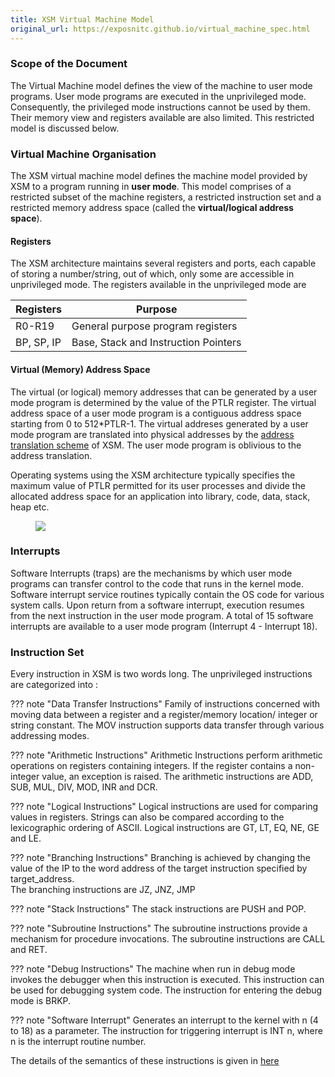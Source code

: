 ```yaml
---
title: XSM Virtual Machine Model
original_url: https://exposnitc.github.io/virtual_machine_spec.html
---
```


### Scope of the Document
 
The Virtual Machine model defines the view of the machine to user mode programs. User mode programs are executed in the unprivileged mode.  Consequently,  the privileged mode instructions cannot be used by them. Their memory view and registers available are also limited.  This restricted model is discussed below.

### Virtual Machine Organisation

The XSM virtual machine model defines the machine model provided by XSM to a program running in **user mode**. This model comprises of a restricted subset of the machine registers, a restricted instruction set and a restricted memory address space (called the **virtual/logical address space**).


#### Registers
The XSM architecture maintains several registers and ports, each capable of storing a number/string, out of which, only some are accessible in unprivileged mode.  The registers available in the unprivileged mode are

| Registers  | Purpose                              |
| ---------- | ------------------------------------ |
| R0-R19     | General purpose program registers    |
| BP, SP, IP | Base, Stack and Instruction Pointers |

#### Virtual (Memory) Address Space

The virtual (or logical) memory addresses that can be generated by a user mode program is determined by the value of the PTLR register. The virtual address space of a user mode program is a contiguous address space starting from 0 to 512\*PTLR-1. The virtual addreses generated by a user mode program are translated into physical addresses by the [address translation scheme](./arch-spec/paging-hardware.md) of XSM. The user mode program is oblivious to the address translation.

Operating systems using the XSM architecture typically specifies the maximum value of PTLR permitted
for its user processes and divide the allocated address space for an application into library, code,
data, stack, heap etc.

<figure>
    <img src="https://exposnitc.github.io/img/addr_transln.png">
</figure>

### Interrupts
Software Interrupts (traps) are the mechanisms by which user mode programs can transfer control to the code that runs in the kernel mode. Software interrupt service routines typically contain the OS code for various system calls. Upon return from a software interrupt, execution resumes from the next instruction in the user mode program. A total of 15 software interrupts are available to a user mode program (Interrupt 4 - Interrupt 18).

### Instruction Set
Every instruction in XSM is two words long.  The unprivileged instructions are categorized into :

??? note "Data Transfer Instructions"
    Family of instructions concerned with moving data between a register and a register/memory location/ integer or string constant. The MOV instruction supports data transfer through various addressing modes.

??? note "Arithmetic Instructions"
    Arithmetic Instructions perform arithmetic operations on registers containing integers. If the register contains a non-integer value, an exception is raised. The arithmetic instructions are ADD, SUB, MUL, DIV, MOD, INR and DCR.

??? note "Logical Instructions"
    Logical instructions are used for comparing values in registers. Strings can also be compared according to the lexicographic ordering of ASCII. Logical instructions are GT, LT, EQ, NE, GE and LE.

??? note "Branching Instructions"
    Branching is achieved by changing the value of the IP to the word address of the target instruction specified by target_address.    
    The branching instructions are JZ, JNZ, JMP

??? note "Stack Instructions"
    The stack instructions are PUSH and POP.

??? note "Subroutine Instructions"
    The subroutine instructions provide a mechanism for procedure invocations. The subroutine instructions are CALL and RET.

??? note "Debug Instructions"
    The machine when run in debug mode invokes the debugger when this instruction is executed. This instruction can be used for debugging system code. The instruction for entering the debug mode is BRKP.

??? note "Software Interrupt"
    Generates an interrupt to the kernel with n (4 to 18) as a parameter. The instruction for triggering interrupt is INT n, where n is the interrupt routine number.

The details of the semantics of these instructions is given in [here](./arch-spec/instruction-set.md)